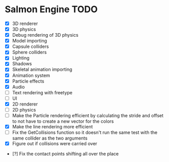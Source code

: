 # Salmon Engine TODO

- [X] 3D renderer
- [X] 3D physics
- [X] Debug rendering of 3D physics
- [X] Model importing
- [X] Capsule colliders
- [X] Sphere colliders
- [X] Lighting
- [X] Shadows
- [X] Skeletal animation importing
- [X] Animation system
- [X] Particle effects
- [X] Audio
- [ ] Text rendering with freetype
- [ ] UI
- [X] 2D renderer
- [ ] 2D physics
- [ ] Make the Particle rendering efficient by calculating 
      the stride and offset to not have to create a new vector for the colors
- [X] Make the line rendering more efficient
- [ ] Fix the GetCollisions function so it doesn't run the same test with the same collider as the
      two arguments
- [X] Figure out if collisions were carried over
- [?] Fix the contact points shifting all over the place
